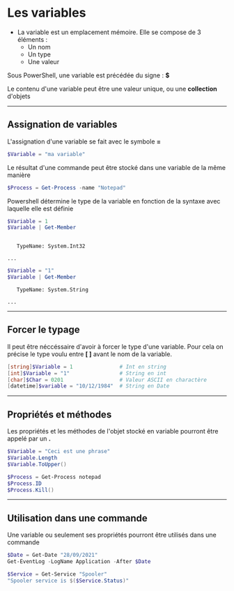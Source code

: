
# Les variables

- La variable est un emplacement mémoire. Elle se compose de 3 éléments :
    * Un nom
    * Un type 
    * Une valeur

Sous PowerShell, une variable est précédée du signe : **$** 

Le contenu d'une variable peut être une valeur unique, ou une **collection** d'objets
___
## Assignation de variables

L'assignation d'une variable se fait avec le symbole **=**

```powershell
$Variable = "ma variable"
```

Le résultat d'une commande peut être stocké dans une variable de la même manière

```powershell
$Process = Get-Process -name "Notepad"
```

Powershell détermine le type de la variable en fonction de la syntaxe avec laquelle elle est définie

```powershell
$Variable = 1
$Variable | Get-Member
```

```text title="Output ❱"

   TypeName: System.Int32

...
```


```powershell
$Variable = "1"
$Variable | Get-Member
```

```text title="Output ❱"
   TypeName: System.String

...
```

___
## Forcer le typage

Il peut être néccéssaire d'avoir à forcer le type d'une variable. Pour cela on précise le type voulu entre **[ ]** avant le nom de la variable.

```powershell
[string]$Variable = 1               # Int en string
[int]$Variable = "1"                # String en int
[char]$Char = 0201                  # Valeur ASCII en charactère
[datetime]$variable = "10/12/1984"  # String en Date
```

___
## Propriétés et méthodes

Les propriétés et les méthodes de l'objet stocké en variable pourront être appelé par un **.**

```powershell
$Variable = "Ceci est une phrase"
$Variable.Length
$Variable.ToUpper()
```

```powershell
$Process = Get-Process notepad 
$Process.ID
$Process.Kill()
```

___
## Utilisation dans une commande

Une variable ou seulement ses propriétés pourront être utilisés dans une commande

```powershell
$Date = Get-Date "28/09/2021"
Get-EventLog -LogName Application -After $Date
```

```powershell
$Service = Get-Service "Spooler"
"Spooler service is $($Service.Status)"
```
